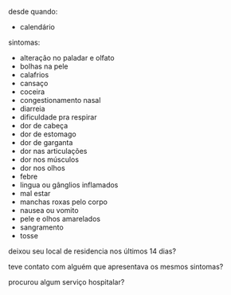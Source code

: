 desde quando:

- calendário

sintomas:

- alteração no paladar e olfato
- bolhas na pele
- calafrios
- cansaço
- coceira
- congestionamento nasal
- diarreia
- dificuldade pra respirar
- dor de cabeça
- dor de estomago
- dor de garganta
- dor nas articulações
- dor nos músculos
- dor nos olhos
- febre
- lingua ou gânglios inflamados
- mal estar
- manchas roxas pelo corpo
- nausea ou vomito
- pele e olhos amarelados
- sangramento
- tosse

deixou seu local de residencia nos últimos 14 dias?

teve contato com alguém que apresentava os mesmos sintomas?

procurou algum serviço hospitalar?